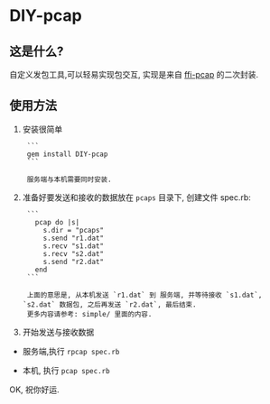 DIY-pcap
=============

## 这是什么?

自定义发包工具,可以轻易实现包交互, 实现是来自 [ffi-pcap](https://github.com/sophsec/ffi-pcap/) 的二次封装.

## 使用方法

1. 安装很简单

        ```
        gem install DIY-pcap
        ```
        
        服务端与本机需要同时安装.
        
2. 准备好要发送和接收的数据放在 `pcaps` 目录下, 创建文件 spec.rb:

        ```
          pcap do |s|
            s.dir = "pcaps"
            s.send "r1.dat"
            s.recv "s1.dat"
            s.recv "s2.dat"
            s.send "r2.dat"
          end
        ```
        
        上面的意思是, 从本机发送 `r1.dat` 到 服务端, 并等待接收 `s1.dat`, `s2.dat` 数据包, 之后再发送 `r2.dat`, 最后结束.
        更多内容请参考: simple/ 里面的内容.

3. 开始发送与接收数据

  * 服务端,执行 `rpcap spec.rb`
  
  * 本机, 执行 `pcap spec.rb`
  
OK, 祝你好运.